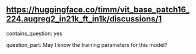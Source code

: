## https://huggingface.co/timm/vit_base_patch16_224.augreg2_in21k_ft_in1k/discussions/1

contains_question: yes

question_part: May I know the training parameters for this model?
